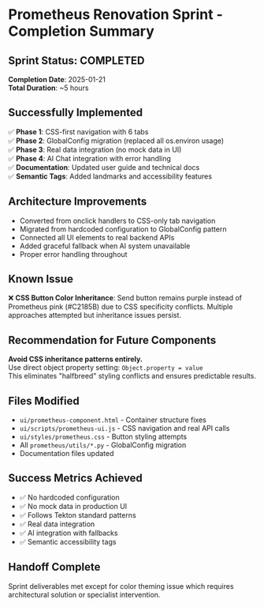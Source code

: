 # Prometheus Renovation Sprint - Completion Summary

## Sprint Status: COMPLETED
**Completion Date**: 2025-01-21  
**Total Duration**: ~5 hours

## Successfully Implemented
✅ **Phase 1**: CSS-first navigation with 6 tabs  
✅ **Phase 2**: GlobalConfig migration (replaced all os.environ usage)  
✅ **Phase 3**: Real data integration (no mock data in UI)  
✅ **Phase 4**: AI Chat integration with error handling  
✅ **Documentation**: Updated user guide and technical docs  
✅ **Semantic Tags**: Added landmarks and accessibility features  

## Architecture Improvements
- Converted from onclick handlers to CSS-only tab navigation
- Migrated from hardcoded configuration to GlobalConfig pattern
- Connected all UI elements to real backend APIs
- Added graceful fallback when AI system unavailable
- Proper error handling throughout

## Known Issue
❌ **CSS Button Color Inheritance**: Send button remains purple instead of Prometheus pink (#C2185B) due to CSS specificity conflicts. Multiple approaches attempted but inheritance issues persist.

## Recommendation for Future Components
**Avoid CSS inheritance patterns entirely.**  
Use direct object property setting: `Object.property = value`  
This eliminates "halfbreed" styling conflicts and ensures predictable results.

## Files Modified
- `ui/prometheus-component.html` - Container structure fixes
- `ui/scripts/prometheus-ui.js` - CSS navigation and real API calls
- `ui/styles/prometheus.css` - Button styling attempts
- All `prometheus/utils/*.py` - GlobalConfig migration
- Documentation files updated

## Success Metrics Achieved
- ✅ No hardcoded configuration
- ✅ No mock data in production UI  
- ✅ Follows Tekton standard patterns
- ✅ Real data integration
- ✅ AI integration with fallbacks
- ✅ Semantic accessibility tags

## Handoff Complete
Sprint deliverables met except for color theming issue which requires architectural solution or specialist intervention.
